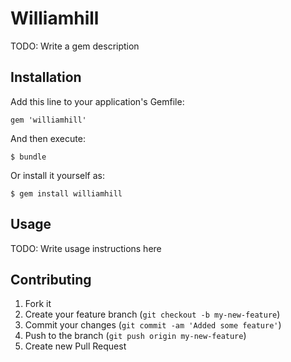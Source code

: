 # Williamhill

TODO: Write a gem description

## Installation

Add this line to your application's Gemfile:

    gem 'williamhill'

And then execute:

    $ bundle

Or install it yourself as:

    $ gem install williamhill

## Usage

TODO: Write usage instructions here

## Contributing

1. Fork it
2. Create your feature branch (`git checkout -b my-new-feature`)
3. Commit your changes (`git commit -am 'Added some feature'`)
4. Push to the branch (`git push origin my-new-feature`)
5. Create new Pull Request
